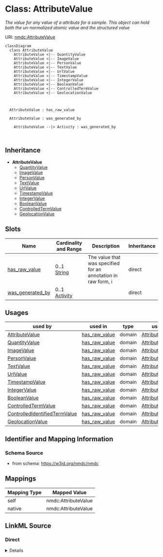 # Class: AttributeValue


_The value for any value of a attribute for a sample. This object can hold both the un-normalized atomic value and the structured value_





URI: [nmdc:AttributeValue](https://w3id.org/nmdc/AttributeValue)















```mermaid
classDiagram
  class AttributeValue
    AttributeValue <|-- QuantityValue
    AttributeValue <|-- ImageValue
    AttributeValue <|-- PersonValue
    AttributeValue <|-- TextValue
    AttributeValue <|-- UrlValue
    AttributeValue <|-- TimestampValue
    AttributeValue <|-- IntegerValue
    AttributeValue <|-- BooleanValue
    AttributeValue <|-- ControlledTermValue
    AttributeValue <|-- GeolocationValue
    
    
    
  AttributeValue : has_raw_value
    
  AttributeValue : was_generated_by
    
    AttributeValue --|> Activity : was_generated_by
    
  

```






## Inheritance
* **AttributeValue**
    * [QuantityValue](QuantityValue.md)
    * [ImageValue](ImageValue.md)
    * [PersonValue](PersonValue.md)
    * [TextValue](TextValue.md)
    * [UrlValue](UrlValue.md)
    * [TimestampValue](TimestampValue.md)
    * [IntegerValue](IntegerValue.md)
    * [BooleanValue](BooleanValue.md)
    * [ControlledTermValue](ControlledTermValue.md)
    * [GeolocationValue](GeolocationValue.md)



## Slots

| Name | Cardinality and Range | Description | Inheritance |
| ---  | --- | --- | --- |
| [has_raw_value](has_raw_value.md) | 0..1 <br/> [String](String.md) | The value that was specified for an annotation in raw form, i | direct |
| [was_generated_by](was_generated_by.md) | 0..1 <br/> [Activity](Activity.md) |  | direct |





## Usages

| used by | used in | type | used |
| ---  | --- | --- | --- |
| [AttributeValue](AttributeValue.md) | [has_raw_value](has_raw_value.md) | domain | [AttributeValue](AttributeValue.md) |
| [QuantityValue](QuantityValue.md) | [has_raw_value](has_raw_value.md) | domain | [AttributeValue](AttributeValue.md) |
| [ImageValue](ImageValue.md) | [has_raw_value](has_raw_value.md) | domain | [AttributeValue](AttributeValue.md) |
| [PersonValue](PersonValue.md) | [has_raw_value](has_raw_value.md) | domain | [AttributeValue](AttributeValue.md) |
| [TextValue](TextValue.md) | [has_raw_value](has_raw_value.md) | domain | [AttributeValue](AttributeValue.md) |
| [UrlValue](UrlValue.md) | [has_raw_value](has_raw_value.md) | domain | [AttributeValue](AttributeValue.md) |
| [TimestampValue](TimestampValue.md) | [has_raw_value](has_raw_value.md) | domain | [AttributeValue](AttributeValue.md) |
| [IntegerValue](IntegerValue.md) | [has_raw_value](has_raw_value.md) | domain | [AttributeValue](AttributeValue.md) |
| [BooleanValue](BooleanValue.md) | [has_raw_value](has_raw_value.md) | domain | [AttributeValue](AttributeValue.md) |
| [ControlledTermValue](ControlledTermValue.md) | [has_raw_value](has_raw_value.md) | domain | [AttributeValue](AttributeValue.md) |
| [ControlledIdentifiedTermValue](ControlledIdentifiedTermValue.md) | [has_raw_value](has_raw_value.md) | domain | [AttributeValue](AttributeValue.md) |
| [GeolocationValue](GeolocationValue.md) | [has_raw_value](has_raw_value.md) | domain | [AttributeValue](AttributeValue.md) |






## Identifier and Mapping Information







### Schema Source


* from schema: https://w3id.org/nmdc/nmdc





## Mappings

| Mapping Type | Mapped Value |
| ---  | ---  |
| self | nmdc:AttributeValue |
| native | nmdc:AttributeValue |





## LinkML Source

<!-- TODO: investigate https://stackoverflow.com/questions/37606292/how-to-create-tabbed-code-blocks-in-mkdocs-or-sphinx -->

### Direct

<details>
```yaml
name: AttributeValue
description: The value for any value of a attribute for a sample. This object can
  hold both the un-normalized atomic value and the structured value
from_schema: https://w3id.org/nmdc/nmdc
slots:
- has_raw_value
- was_generated_by
slot_usage:
  type:
    name: type
    description: An optional string that specified the type of object.

```
</details>

### Induced

<details>
```yaml
name: AttributeValue
description: The value for any value of a attribute for a sample. This object can
  hold both the un-normalized atomic value and the structured value
from_schema: https://w3id.org/nmdc/nmdc
slot_usage:
  type:
    name: type
    description: An optional string that specified the type of object.
attributes:
  has_raw_value:
    name: has_raw_value
    description: The value that was specified for an annotation in raw form, i.e.
      a string. E.g. "2 cm" or "2-4 cm"
    from_schema: https://w3id.org/nmdc/nmdc
    rank: 1000
    domain: AttributeValue
    multivalued: false
    alias: has_raw_value
    owner: AttributeValue
    domain_of:
    - AttributeValue
    - QuantityValue
    range: string
  was_generated_by:
    name: was_generated_by
    from_schema: https://w3id.org/nmdc/nmdc
    mappings:
    - prov:wasGeneratedBy
    rank: 1000
    alias: was_generated_by
    owner: AttributeValue
    domain_of:
    - DataObject
    - AttributeValue
    - FunctionalAnnotation
    range: Activity

```
</details>